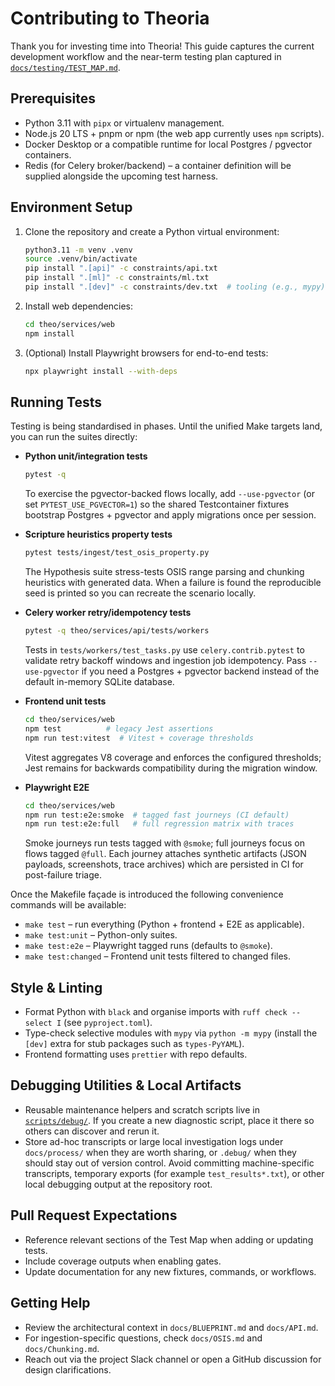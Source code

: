 # Contributing to Theoria

Thank you for investing time into Theoria! This guide captures the current development workflow and the near-term testing plan captured in [`docs/testing/TEST_MAP.md`](docs/testing/TEST_MAP.md).

## Prerequisites
- Python 3.11 with `pipx` or virtualenv management.
- Node.js 20 LTS + pnpm or npm (the web app currently uses `npm` scripts).
- Docker Desktop or a compatible runtime for local Postgres / pgvector containers.
- Redis (for Celery broker/backend) – a container definition will be supplied alongside the upcoming test harness.

## Environment Setup
1. Clone the repository and create a Python virtual environment:
   ```bash
   python3.11 -m venv .venv
   source .venv/bin/activate
   pip install ".[api]" -c constraints/api.txt
   pip install ".[ml]" -c constraints/ml.txt
   pip install ".[dev]" -c constraints/dev.txt  # tooling (e.g., mypy) and stub packages
   ```
2. Install web dependencies:
   ```bash
   cd theo/services/web
   npm install
   ```
3. (Optional) Install Playwright browsers for end-to-end tests:
   ```bash
   npx playwright install --with-deps
   ```

## Running Tests
Testing is being standardised in phases. Until the unified Make targets land, you can run the suites directly:

- **Python unit/integration tests**
  ```bash
  pytest -q
  ```
  To exercise the pgvector-backed flows locally, add `--use-pgvector` (or set `PYTEST_USE_PGVECTOR=1`) so the shared Testcontainer fixtures bootstrap Postgres + pgvector and apply migrations once per session.

- **Scripture heuristics property tests**
  ```bash
  pytest tests/ingest/test_osis_property.py
  ```
  The Hypothesis suite stress-tests OSIS range parsing and chunking heuristics with generated data. When a failure is found the reproducible seed is printed so you can recreate the scenario locally.

- **Celery worker retry/idempotency tests**
  ```bash
  pytest -q theo/services/api/tests/workers
  ```
  Tests in `tests/workers/test_tasks.py` use `celery.contrib.pytest` to validate retry backoff windows and ingestion job idempotency. Pass `--use-pgvector` if you need a Postgres + pgvector backend instead of the default in-memory SQLite database.

- **Frontend unit tests**
  ```bash
  cd theo/services/web
  npm test          # legacy Jest assertions
  npm run test:vitest  # Vitest + coverage thresholds
  ```
  Vitest aggregates V8 coverage and enforces the configured thresholds; Jest remains for backwards compatibility during the migration window.

- **Playwright E2E**
  ```bash
  cd theo/services/web
  npm run test:e2e:smoke  # tagged fast journeys (CI default)
  npm run test:e2e:full   # full regression matrix with traces
  ```
  Smoke journeys run tests tagged with `@smoke`; full journeys focus on flows tagged `@full`. Each journey attaches synthetic artifacts (JSON payloads, screenshots, trace archives) which are persisted in CI for post-failure triage.

Once the Makefile façade is introduced the following convenience commands will be available:
- `make test` – run everything (Python + frontend + E2E as applicable).
- `make test:unit` – Python-only suites.
- `make test:e2e` – Playwright tagged runs (defaults to `@smoke`).
- `make test:changed` – Frontend unit tests filtered to changed files.

## Style & Linting
- Format Python with `black` and organise imports with `ruff check --select I` (see `pyproject.toml`).
- Type-check selective modules with `mypy` via `python -m mypy` (install the `[dev]` extra for stub packages such as `types-PyYAML`).
- Frontend formatting uses `prettier` with repo defaults.

## Debugging Utilities & Local Artifacts
- Reusable maintenance helpers and scratch scripts live in [`scripts/debug/`](scripts/debug/). If you create a new diagnostic script, place it there so others can discover and rerun it.
- Store ad-hoc transcripts or large local investigation logs under `docs/process/` when they are worth sharing, or `.debug/` when they should stay out of version control. Avoid committing machine-specific transcripts, temporary exports (for example `test_results*.txt`), or other local debugging output at the repository root.

## Pull Request Expectations
- Reference relevant sections of the Test Map when adding or updating tests.
- Include coverage outputs when enabling gates.
- Update documentation for any new fixtures, commands, or workflows.

## Getting Help
- Review the architectural context in `docs/BLUEPRINT.md` and `docs/API.md`.
- For ingestion-specific questions, check `docs/OSIS.md` and `docs/Chunking.md`.
- Reach out via the project Slack channel or open a GitHub discussion for design clarifications.
